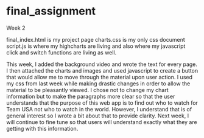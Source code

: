 # final_assignment
Week 2

final_index.html is my project page
charts.css is my only css document 
script.js is where my highcharts are living and also where my javascript click and switch functions are living as well.

This week, I added the background video and wrote the text for every page. 
I then attached the charts and images and used javascript to create a button that would allow me to move through the material upon user action. I used my css from last week while making drastic changes in order to allow the material to be pleasantly viewed. 
I chose not to change my chart information but to make the paragraphs more clear so that the user understands that the purpose of this web app is to find out who to watch for Team USA not who to watch in the world. However, I understand that is of general interest so I wrote a bit about that to provide clarity. Next week, I will continue to fine tune so that users will understand exactly what they are getting with this information.
